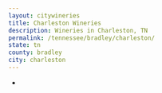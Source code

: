 ```yaml
---
layout: citywineries
title: Charleston Wineries
description: Wineries in Charleston, TN
permalink: /tennessee/bradley/charleston/
state: tn
county: bradley
city: charleston
---
```

-
